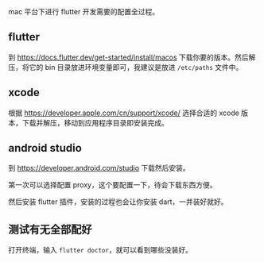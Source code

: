 mac 平台下进行 flutter 开发需要的配置全过程。

## flutter

到 https://docs.flutter.dev/get-started/install/macos 下载你要的版本。然后解压，将它的 bin 目录放进环境变量即可，我建议是放进 `/etc/paths` 文件中。

## xcode

根据 https://developer.apple.com/cn/support/xcode/ 选择合适的 xcode 版本，下载并解压，移动到应用程序目录即安装完成。

## android studio

到 https://developer.android.com/studio 下载然后安装。

第一次可以选择配置 proxy，这个要配置一下，待会下载东西方便。

然后安装 flutter 插件，安装的过程也会让你安装 dart，一并装好就好。

## 测试有无全部配好

打开终端，输入 `flutter doctor`，就可以看到哪些没装好。
